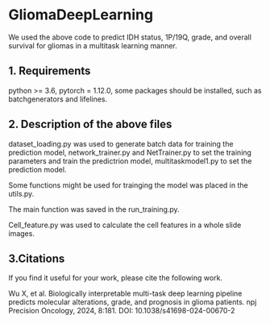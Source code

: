# GliomaDeepLearning
We used the above code to predict IDH status, 1P/19Q, grade, and overall survival for gliomas in a multitask learning manner.

## 1. Requirements
   
   python >= 3.6, pytorch = 1.12.0, some packages should be installed, such as batchgenerators and lifelines.

## 2. Description of the above files
dataset_loading.py was used to generate batch data for training the prediction model, network_trainer.py and NetTrainer.py to set the training parameters and train the predictrion model, multitaskmodel1.py to set the prediction model.

Some functions might be used for trainging the model was placed in the utils.py.

The main function was saved in the run_training.py.

Cell_feature.py was used to calculate the cell features in a whole slide images.

## 3.Citations
If you find it useful for your work, please cite the following work.

Wu X, et al. Biologically interpretable multi-task deep learning pipeline predicts molecular alterations, grade, and prognosis in glioma patients. npj Precision Oncology, 2024, 8:181. DOI: 10.1038/s41698-024-00670-2
